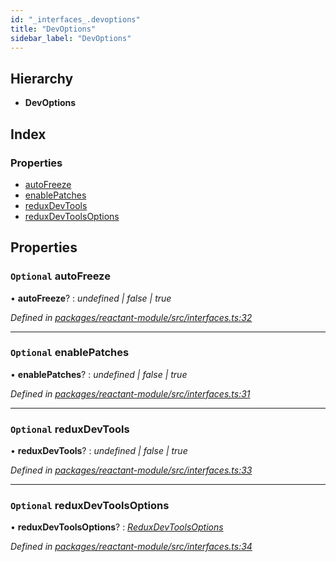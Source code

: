 ```yaml
---
id: "_interfaces_.devoptions"
title: "DevOptions"
sidebar_label: "DevOptions"
---
```


## Hierarchy

* **DevOptions**

## Index

### Properties

* [autoFreeze](_interfaces_.devoptions.md#optional-autofreeze)
* [enablePatches](_interfaces_.devoptions.md#optional-enablepatches)
* [reduxDevTools](_interfaces_.devoptions.md#optional-reduxdevtools)
* [reduxDevToolsOptions](_interfaces_.devoptions.md#optional-reduxdevtoolsoptions)

## Properties

### `Optional` autoFreeze

• **autoFreeze**? : *undefined | false | true*

*Defined in [packages/reactant-module/src/interfaces.ts:32](https://github.com/unadlib/reactant/blob/ae1de025/packages/reactant-module/src/interfaces.ts#L32)*

___

### `Optional` enablePatches

• **enablePatches**? : *undefined | false | true*

*Defined in [packages/reactant-module/src/interfaces.ts:31](https://github.com/unadlib/reactant/blob/ae1de025/packages/reactant-module/src/interfaces.ts#L31)*

___

### `Optional` reduxDevTools

• **reduxDevTools**? : *undefined | false | true*

*Defined in [packages/reactant-module/src/interfaces.ts:33](https://github.com/unadlib/reactant/blob/ae1de025/packages/reactant-module/src/interfaces.ts#L33)*

___

### `Optional` reduxDevToolsOptions

• **reduxDevToolsOptions**? : *[ReduxDevToolsOptions](../modules/_interfaces_.md#reduxdevtoolsoptions)*

*Defined in [packages/reactant-module/src/interfaces.ts:34](https://github.com/unadlib/reactant/blob/ae1de025/packages/reactant-module/src/interfaces.ts#L34)*
